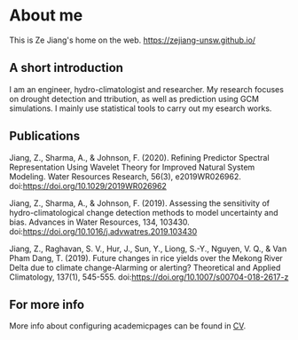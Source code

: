 
# About me
This is Ze Jiang's home on the web. https://zejiang-unsw.github.io/

## A short introduction
I am an engineer, hydro-climatologist and researcher. My research focuses on drought detection and ttribution, as well as prediction using GCM simulations. I mainly use statistical tools to carry out my esearch works.


## Publications
Jiang, Z., Sharma, A., & Johnson, F. (2020). Refining Predictor Spectral Representation Using Wavelet Theory for Improved Natural System Modeling. Water Resources Research, 56(3), e2019WR026962. doi:https://doi.org/10.1029/2019WR026962

Jiang, Z., Sharma, A., & Johnson, F. (2019). Assessing the sensitivity of hydro-climatological change detection methods to model uncertainty and bias. Advances in Water Resources, 134, 103430. doi:https://doi.org/10.1016/j.advwatres.2019.103430

Jiang, Z., Raghavan, S. V., Hur, J., Sun, Y., Liong, S.-Y., Nguyen, V. Q., & Van Pham Dang, T. (2019). Future changes in rice yields over the Mekong River Delta due to climate change-Alarming or alerting? Theoretical and Applied Climatology, 137(1), 545-555. doi:https://doi.org/10.1007/s00704-018-2617-z


## For more info
More info about configuring academicpages can be found in [CV](https://zejiang-unsw.github.io/cv/).


